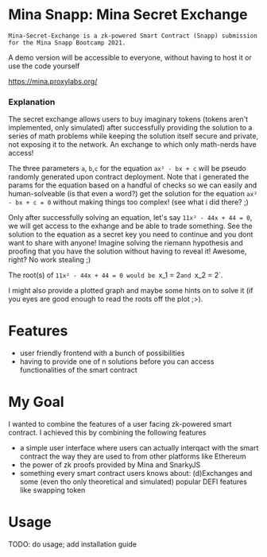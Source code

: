 # Mina Snapp: Mina Secret Exchange

```
Mina-Secret-Exchange is a zk-powered Smart Contract (Snapp) submission for the Mina Snapp Bootcamp 2021.
```

A demo version will be accessible to everyone, without having to host it or use the code yourself

<https://mina.proxylabs.org/>

### Explanation

The secret exchange allows users to buy imaginary tokens (tokens aren't implemented, only simulated) after successfully providing the solution to a series of math problems while keeping the solution itself secure and private, not exposing it to the network. An exchange to which only math-nerds have access!

The three parameters `a`, `b`,`c` for the equation `ax² - bx + c` will be pseudo randomly generated upon contract deployment.
Note that i generated the params for the equation based on a handful of checks so we can easily and human-solveable (is that even a word?) get the solution for the equation `ax² - bx + c = 0` without making things too complex! (see what i did there? ;)

Only after successfully solving an equation, let's say `11x² - 44x + 44 = 0`, we will get access to the exhange and be able to trade something. See the solution to the equation as a secret key you need to continue and you dont want to share with anyone! Imagine solving the riemann hypothesis and proofing that you have the solution without having to reveal it! Awesome, right? No work stealing ;)

The root(s) of `11x² - 44x + 44 = 0 would be `x_1 = 2`and `x_2 = 2`.

I might also provide a plotted graph and maybe some hints on to solve it (if you eyes are good enough to read the roots off the plot ;>).

# Features

- user friendly frontend with a bunch of possibilities
- having to provide one of n solutions before you can access functionalities of the smart contract

# My Goal

I wanted to combine the features of a user facing zk-powered smart contract. I achieved this by combining the following features

- a simple user interface where users can actually interqact with the smart contract the way they are used to from other platforms like Ethereum
- the power of zk proofs provided by Mina and SnarkyJS
- something every smart contract users knows about: (d)Exchanges and some (even tho only theoretical and simulated) popular DEFI features like swapping token

# Usage

TODO: do usage; add installation guide
